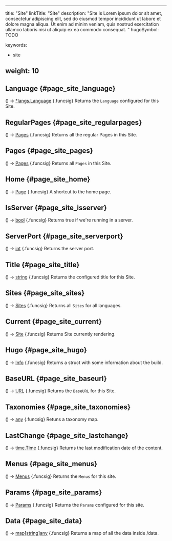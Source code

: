 


---
title: "Site"
linkTitle: "Site"
description: "Site is Lorem ipsum dolor sit amet, consectetur adipiscing elit, sed do eiusmod tempor incididunt ut labore et dolore magna aliqua. Ut enim ad minim veniam, quis nostrud exercitation ullamco laboris nisi ut aliquip ex ea commodo consequat. "
hugoSymbol: TODO


keywords:
- site

weight: 10
---








## Language {#page_site_language}
\(\) → [*langs.Language](/documentation/reference/objects//*langs.language)
{.funcsig}
Returns the `Language` configured for this Site.




## RegularPages {#page_site_regularpages}
\(\) → [Pages](/documentation/reference/objects//pages)
{.funcsig}
Returns all the regular Pages in this Site.




## Pages {#page_site_pages}
\(\) → [Pages](/documentation/reference/objects//pages)
{.funcsig}
Returns all `Pages` in this Site.




## Home {#page_site_home}
\(\) → [Page](/documentation/reference/objects//page)
{.funcsig}
A shortcut to the home page.




## IsServer {#page_site_isserver}
\(\) → [bool](/documentation/reference/gotypes/#bool)
{.funcsig}
Returns true if we're running in a server.




## ServerPort {#page_site_serverport}
\(\) → [int](/documentation/reference/gotypes/#int)
{.funcsig}
Returns the server port.




## Title {#page_site_title}
\(\) → [string](/documentation/reference/gotypes/#string)
{.funcsig}
Returns the configured title for this Site.




## Sites {#page_site_sites}
\(\) → [Sites](/documentation/reference/objects//sites)
{.funcsig}
Returns all `Sites` for all languages.




## Current {#page_site_current}
\(\) → [Site](/documentation/reference/objects//site)
{.funcsig}
Returns Site currently rendering.




## Hugo {#page_site_hugo}
\(\) → [Info](/documentation/reference/objects/common/hugo/info)
{.funcsig}
Returns a struct with some information about the build.




## BaseURL {#page_site_baseurl}
\(\) → [URL](/documentation/reference/objects/html/template/url)
{.funcsig}
Returns the `BaseURL` for this Site.




## Taxonomies {#page_site_taxonomies}
\(\) → [any](/documentation/reference/gotypes/#any)
{.funcsig}
Retuns a taxonomy map.




## LastChange {#page_site_lastchange}
\(\) → [time.Time](/documentation/reference/gotypes/#timetime)
{.funcsig}
Returns the last modification date of the content.




## Menus {#page_site_menus}
\(\) → [Menus](/documentation/reference/objects/navigation/menus)
{.funcsig}
Returns the `Menus` for this site.




## Params {#page_site_params}
\(\) → [Params](/documentation/reference/objects/common/maps/params)
{.funcsig}
Returns the `Params` configured for this site.




## Data {#page_site_data}
\(\) → [map[string]any](/documentation/reference/objects//map[string]any)
{.funcsig}
Returns a map of all the data inside /data.






